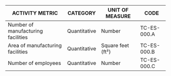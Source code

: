 | ACTIVITY METRIC | CATEGORY | UNIT OF MEASURE | CODE |
|------------------|----------|------------------|------|
| Number of manufacturing facilities | Quantitative | Number | TC-ES-000.A |
| Area of manufacturing facilities | Quantitative | Square feet (ft²) | TC-ES-000.B |
| Number of employees | Quantitative | Number | TC-ES-000.C |